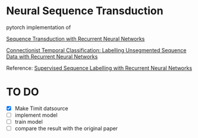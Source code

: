 # Neural Sequence Transduction
pytorch implementation of 

[Sequence Transduction with Recurrent Neural Networks](https://arxiv.org/abs/1211.3711)

[Connectionist Temporal Classification: Labelling Unsegmented Sequence Data with Recurrent Neural Networks](https://www.cs.toronto.edu/~graves/icml_2006.pdf)

Reference:
[Supervised Sequence Labelling with Recurrent Neural Networks](https://www.cs.toronto.edu/~graves/preprint.pdf)


# TO DO

- [x] Make Timit datsource
- [ ] implement model
- [ ] train model
- [ ] compare the result with the original paper
